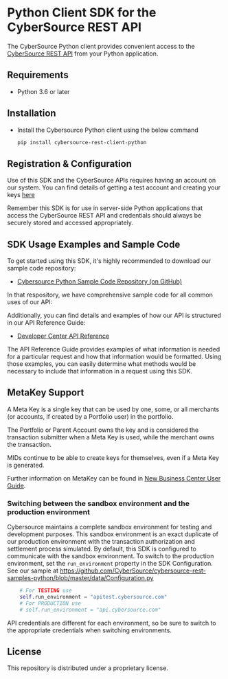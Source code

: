 # Python Client SDK for the CyberSource REST API

The CyberSource Python client provides convenient access to the [CyberSource REST API](https://developer.cybersource.com/api/reference/api-reference.html) from your Python application.

## Requirements

* Python 3.6 or later

## Installation

* Install the Cybersource Python client using the below command

    ```bash
    pip install cybersource-rest-client-python
    ```

## Registration & Configuration

Use of this SDK and the CyberSource APIs requires having an account on our system. You can find details of getting a test account and creating your keys [here](https://developer.cybersource.com/api/developer-guides/dita-gettingstarted/registration.html)

Remember this SDK is for use in server-side Python applications that access the CyberSource REST API and credentials should always be securely stored and accessed appropriately.

## SDK Usage Examples and Sample Code

To get started using this SDK, it's highly recommended to download our sample code repository:

* [Cybersource Python Sample Code Repository (on GitHub)](https://github.com/CyberSource/cybersource-rest-samples-python)

In that respository, we have comprehensive sample code for all common uses of our API:

Additionally, you can find details and examples of how our API is structured in our API Reference Guide:

* [Developer Center API Reference](https://developer.cybersource.com/api/reference/api-reference.html)

The API Reference Guide provides examples of what information is needed for a particular request and how that information would be formatted. Using those examples, you can easily determine what methods would be necessary to include that information in a request using this SDK.

## MetaKey Support

A Meta Key is a single key that can be used by one, some, or all merchants (or accounts, if created by a Portfolio user) in the portfolio.

The Portfolio or Parent Account owns the key and is considered the transaction submitter when a Meta Key is used, while the merchant owns the transaction.

MIDs continue to be able to create keys for themselves, even if a Meta Key is generated.

Further information on MetaKey can be found in [New Business Center User Guide](https://developer.cybersource.com/library/documentation/dev_guides/Business_Center/New_Business_Center_User_Guide.pdf).

### Switching between the sandbox environment and the production environment

Cybersource maintains a complete sandbox environment for testing and development purposes. This sandbox environment is an exact duplicate of our production environment with the transaction authorization and settlement process simulated. By default, this SDK is configured to communicate with the sandbox environment. To switch to the production environment, set the `run_environment` property in the SDK Configuration.  See our sample at <https://github.com/CyberSource/cybersource-rest-samples-python/blob/master/data/Configuration.py>

```python
    # For TESTING use
    self.run_environment = "apitest.cybersource.com"
    # For PRODUCTION use
    # self.run_environment = "api.cybersource.com"
```

API credentials are different for each environment, so be sure to switch to the appropriate credentials when switching environments.

## License

This repository is distributed under a proprietary license.
